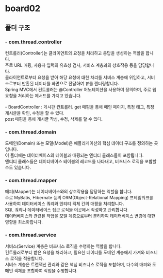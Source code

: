 <h1>b o a r d 0 2</h1>

<h2>폴더 구조</h3>
 <h3>- com.thread.controller </h3>
      컨트롤러(Controller)는 클라이언트의 요청을 처리하고 응답을 생성하는 역할을 합니다. <br>
      주로 URL 매핑, 사용자 입력의 유효성 검사, 서비스 계층과의 상호작용 등을 담당합니다. <br>
      클라이언트로부터 요청을 받아 해당 요청에 대한 처리를 서비스 계층에 위임하고, 서비스로부터 반환된 데이터를 화면으로 전달하여 뷰를 렌더링합니다. <br>
      Spring MVC에서 컨트롤러는 @Controller 어노테이션을 사용하여 정의하며, 주로 웹 요청을 처리하는 메서드를 가지고 있습니다. <br> <br>
    - BoardController : 게시판 컨트롤러. get 매핑을 통해 메인 페이지, 특정 태그, 특정 게시글을 확인, 수정을 할 수 있다. <br>
                                        post 매핑을 통해 게시글 작성, 수정, 삭제를 할 수 있다.
<h3>- com.thread.domain </h3>
      도메인(Domain) 또는 모델(Model)은 애플리케이션의 핵심 데이터 구조를 정의하는 곳입니다. <br>
      이 폴더에는 데이터베이스의 테이블과 매핑되는 엔티티 클래스들이 포함됩니다. <br>
      엔티티 클래스들은 데이터베이스 테이블의 레코드를 나타내고, 비즈니스 로직을 포함할 수도 있습니다.
<h3>- com.thread.mapper </h3>
      매퍼(Mapper)는 데이터베이스와의 상호작용을 담당하는 역할을 합니다. <br>
      주로 MyBatis, Hibernate 등의 ORM(Object-Relational Mapping) 프레임워크를 사용하여 데이터베이스 쿼리와 엔티티 객체 간의 매핑을 처리합니다. <br>
      SQL 쿼리나 데이터베이스 접근 로직을 이곳에서 작성하고 관리합니다. <br>
      데이터베이스와 관련된 작업을 모델 계층으로부터 분리하여 데이터베이스 변경에 대한 영향을 최소화합니다.
<h3>- com.thread.service </h3>
      서비스(Service) 계층은 비즈니스 로직을 수행하는 역할을 합니다. <br>
      컨트롤러로부터 받은 요청을 처리하고, 필요한 데이터를 도메인 계층에서 가져와 비즈니스 로직을 적용합니다. <br>
      서비스 계층은 트랜잭션 관리와 같은 핵심 비즈니스 로직을 포함하며, 다수의 매퍼와 도메인 객체를 조합하여 작업을 수행합니다.

